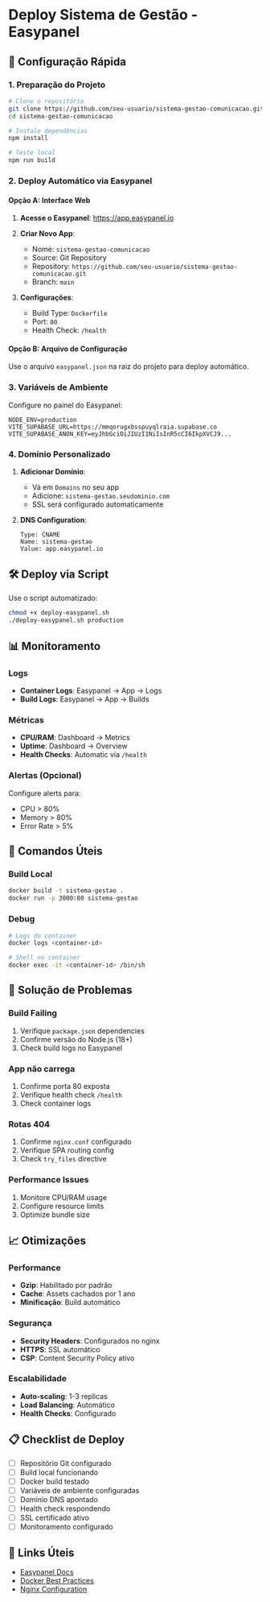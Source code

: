 # Deploy Sistema de Gestão - Easypanel

## 🚀 Configuração Rápida

### 1. Preparação do Projeto
```bash
# Clone o repositório
git clone https://github.com/seu-usuario/sistema-gestao-comunicacao.git
cd sistema-gestao-comunicacao

# Instale dependências
npm install

# Teste local
npm run build
```

### 2. Deploy Automático via Easypanel

#### Opção A: Interface Web
1. **Acesse o Easypanel**: https://app.easypanel.io
2. **Criar Novo App**:
   - Nome: `sistema-gestao-comunicacao`
   - Source: Git Repository
   - Repository: `https://github.com/seu-usuario/sistema-gestao-comunicacao.git`
   - Branch: `main`

3. **Configurações**:
   - Build Type: `Dockerfile`
   - Port: `80`
   - Health Check: `/health`

#### Opção B: Arquivo de Configuração
Use o arquivo `easypanel.json` na raiz do projeto para deploy automático.

### 3. Variáveis de Ambiente

Configure no painel do Easypanel:
```env
NODE_ENV=production
VITE_SUPABASE_URL=https://mmqorugxbsspuyqlraia.supabase.co
VITE_SUPABASE_ANON_KEY=eyJhbGciOiJIUzI1NiIsInR5cCI6IkpXVCJ9...
```

### 4. Domínio Personalizado

1. **Adicionar Domínio**:
   - Vá em `Domains` no seu app
   - Adicione: `sistema-gestao.seudominio.com`
   - SSL será configurado automaticamente

2. **DNS Configuration**:
   ```
   Type: CNAME
   Name: sistema-gestao
   Value: app.easypanel.io
   ```

## 🛠️ Deploy via Script

Use o script automatizado:
```bash
chmod +x deploy-easypanel.sh
./deploy-easypanel.sh production
```

## 📊 Monitoramento

### Logs
- **Container Logs**: Easypanel → App → Logs
- **Build Logs**: Easypanel → App → Builds

### Métricas
- **CPU/RAM**: Dashboard → Metrics
- **Uptime**: Dashboard → Overview
- **Health Checks**: Automatic via `/health`

### Alertas (Opcional)
Configure alerts para:
- CPU > 80%
- Memory > 80%
- Error Rate > 5%

## 🔧 Comandos Úteis

### Build Local
```bash
docker build -t sistema-gestao .
docker run -p 3000:80 sistema-gestao
```

### Debug
```bash
# Logs do container
docker logs <container-id>

# Shell no container
docker exec -it <container-id> /bin/sh
```

## 🚨 Solução de Problemas

### Build Failing
1. Verifique `package.json` dependencies
2. Confirme versão do Node.js (18+)
3. Check build logs no Easypanel

### App não carrega
1. Confirme porta 80 exposta
2. Verifique health check `/health`
3. Check container logs

### Rotas 404
1. Confirme `nginx.conf` configurado
2. Verifique SPA routing config
3. Check `try_files` directive

### Performance Issues
1. Monitore CPU/RAM usage
2. Configure resource limits
3. Optimize bundle size

## 📈 Otimizações

### Performance
- **Gzip**: Habilitado por padrão
- **Cache**: Assets cachados por 1 ano
- **Minificação**: Build automático

### Segurança
- **Security Headers**: Configurados no nginx
- **HTTPS**: SSL automático
- **CSP**: Content Security Policy ativo

### Escalabilidade
- **Auto-scaling**: 1-3 replicas
- **Load Balancing**: Automático
- **Health Checks**: Configurado

## 📋 Checklist de Deploy

- [ ] Repositório Git configurado
- [ ] Build local funcionando
- [ ] Docker build testado
- [ ] Variáveis de ambiente configuradas
- [ ] Domínio DNS apontado
- [ ] Health check respondendo
- [ ] SSL certificado ativo
- [ ] Monitoramento configurado

## 🔗 Links Úteis

- [Easypanel Docs](https://easypanel.io/docs)
- [Docker Best Practices](https://docs.docker.com/develop/best-practices/)
- [Nginx Configuration](https://nginx.org/en/docs/)
